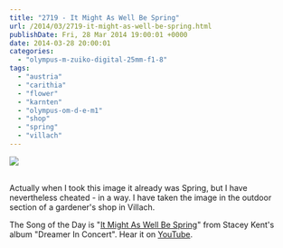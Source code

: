```yaml
---
title: "2719 - It Might As Well Be Spring"
url: /2014/03/2719-it-might-as-well-be-spring.html
publishDate: Fri, 28 Mar 2014 19:00:01 +0000
date: 2014-03-28 20:00:01
categories: 
  - "olympus-m-zuiko-digital-25mm-f1-8"
tags: 
  - "austria"
  - "carithia"
  - "flower"
  - "karnten"
  - "olympus-om-d-e-m1"
  - "shop"
  - "spring"
  - "villach"
---
```

<div class="container">
<div class="center"><a target="_blank" href="https://d25zfm9zpd7gm5.cloudfront.net/1200x1200/2014/20140321_165150_lr.jpg"><img src="https://d25zfm9zpd7gm5.cloudfront.net/0600x0600/2014/20140321_165150_lr.jpg" /></a></div>
</div>
<br />

Actually when I took this image it already was Spring, but I have nevertheless cheated - in a way. I have taken the image in the outdoor section of a gardener's shop in Villach.

The Song of the Day is "<a href="http://www.lyricsmode.com/lyrics/f/frank_sinatra/it_might_as_well_be_spring_lyrics.html" target="_blank">It Might As Well Be Spring</a>" from Stacey Kent's album "Dreamer In Concert". Hear it on <a href="https://www.youtube.com/watch?v=5UKRpEWT3CA" target="_blank">YouTube</a>.
